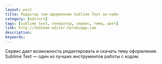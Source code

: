 ```yaml
---
layout: post
title: Редактор тем оформления Sublime Text он-лайн
category: [editors]
tags: [sublime text, генератор, сервис, тема, цвет]
link: http://tmtheme-editor.herokuapp.com
description:
keywords:
---
```


<p>Сервис дает возможность редактировать и скачать тему оформления. Sublime Text — один из лучших инструментов работы с кодом.</p>
